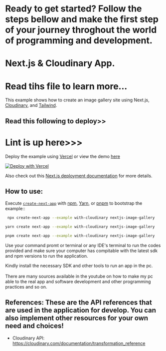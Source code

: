 # Ready to get started? Follow the steps bellow and make the first step of your journey throghout the world of programming and development.
# Next.js & Cloudinary App.
# Read tihs file to learn more...


This example shows how to create an image gallery site using Next.js, [Cloudinary](https://cloudinary.com), and [Tailwind](https://tailwindcss.com).

## Read this following to deploy>>
# Lint is up here>>>

Deploy the example using [Vercel](https://vercel.com?utm_source=github&utm_medium=readme&utm_campaign=next-example) or view the demo [here](https://nextconf-images.vercel.app/)


[![Deploy with Vercel](https://vercel.com/button)](https://vercel.com/new/clone?repository-url=https://github.com/vercel/next.js/tree/canary/examples/with-cloudinary&project-name=nextjs-image-gallery&repository-name=with-cloudinary&env=NEXT_PUBLIC_CLOUDINARY_CLOUD_NAME,CLOUDINARY_API_KEY,CLOUDINARY_API_SECRET,CLOUDINARY_FOLDER&envDescription=API%20Keys%20from%20Cloudinary%20needed%20to%20run%20this%20application.)

Also check out this [Next.js deployment documentation](https://nextjs.org/docs/deployment) for more details.

## How to use:

Execute [`create-next-app`](https://github.com/vercel/next.js/tree/canary/packages/create-next-app) with [npm](https://docs.npmjs.com/cli/init), [Yarn](https://yarnpkg.com/lang/en/docs/cli/create/), or [pnpm](https://pnpm.io) to bootstrap the example::

```bash
 npx create-next-app --example with-cloudinary nextjs-image-gallery
```

```bash
yarn create next-app --example with-cloudinary nextjs-image-gallery
```

```bash
pnpm create next-app --example with-cloudinary nextjs-image-gallery
```
Use your command promt or terminal or any IDE's terminal to run the codes provided and make sure your computer has compitable with the latest sdk and npm versions to run the application. <br>

Kindly install the necessary SDK and other tools to run an app in the pc.<br>
<br>
There are many sources available in the youtube on how to make my pc able to the real app and software development and other programming practices and so on.


## References: These are the API references that are used in the application for develop. You can also implement other resources for your own need and choices!

- Cloudinary API: https://cloudinary.com/documentation/transformation_reference<br>
